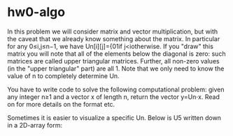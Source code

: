 # hw0-algo

In this problem we will consider matrix and vector multiplication, but with the caveat that we already know something about the matrix. In particular for any 0≤i,j≤n−1, we have
Un[i][j]={01if j<iotherwise.
If you "draw" this matrix you will note that all of the elements below the diagonal is zero: such matrices are called upper triangular matrices. Further, all non-zero values (in the "upper triangular" part) are all 1. Note that we only need to know the value of n to completely determine Un.

You have to write code to solve the following computational problem: given any integer n≥1 and a vector x of length n, return the vector y=Un⋅x. Read on for more details on the format etc.

Sometimes it is easier to visualize a specific Un. Below is U5 written down in a 2D-array form:
